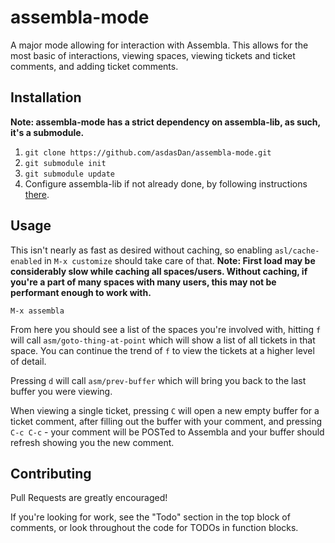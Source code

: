 assembla-mode
===============

A major mode allowing for interaction with Assembla.
This allows for the most basic of interactions, viewing spaces, viewing tickets and ticket comments, and adding ticket comments.

Installation
----
**Note: assembla-mode has a strict dependency on assembla-lib, as such, it's a submodule.**

1) `git clone https://github.com/asdasDan/assembla-mode.git`
2) `git submodule init`
3) `git submodule update`
4) Configure assembla-lib if not already done, by following instructions [there][1].

Usage
----
This isn't nearly as fast as desired without caching, so enabling `asl/cache-enabled` in `M-x customize` should take care of that.
**Note: First load may be considerably slow while caching all spaces/users. Without caching, if you're a part of many
spaces with many users, this may not be performant enough to work with.**

    M-x assembla
From here you should see a list of the spaces you're involved with, hitting `f` will call `asm/goto-thing-at-point`
which will show a list of all tickets in that space. You can continue the trend of `f` to view the tickets at a higher level of detail.

Pressing `d` will call `asm/prev-buffer` which will bring you back to the last buffer you were viewing.

When viewing a single ticket, pressing `C` will open a new empty buffer for a ticket comment, after filling out
the buffer with your comment, and pressing `C-c C-c` - your comment will be POSTed to Assembla and your buffer
should refresh showing you the new comment.

Contributing
----
Pull Requests are greatly encouraged!

If you're looking for work, see the "Todo" section in the top block of comments, or look throughout the
code for TODOs in function blocks.


[1]: https://github.com/asdasDan/assembla-lib